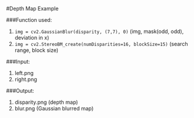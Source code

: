 #Depth Map Example

###Function used:

1. ```img = cv2.GaussianBlur(disparity, (7,7), 0)``` (img, mask(odd, odd), deviation in x)
2. ```img = cv2.StereoBM_create(numDisparities=16, blockSize=15)``` (search range, block size)

###Input:
1. left.png
2. right.png

###Output:
1. disparity.png (depth map)
2. blur.png (Gaussian blurred map)


